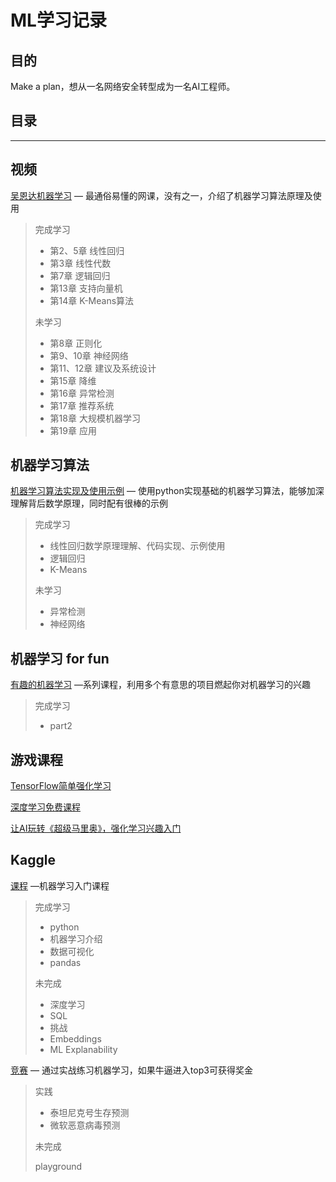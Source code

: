 # ML学习记录


## 目的

Make a plan，想从一名网络安全转型成为一名AI工程师。

## 目录

---

## 视频

[吴恩达机器学习](https://study.163.com/course/courseMain.htm?courseId=1004570029) — 最通俗易懂的网课，没有之一，介绍了机器学习算法原理及使用

> 完成学习
>
> * 第2、5章 线性回归
> * 第3章 线性代数
> * 第7章 逻辑回归
> * 第13章 支持向量机
> * 第14章 K-Means算法
>
> 未学习
>
> * 第8章 正则化
> * 第9、10章 神经网络
> * 第11、12章 建议及系统设计
> * 第15章 降维
> * 第16章 异常检测
> * 第17章 推荐系统
> * 第18章 大规模机器学习
> * 第19章 应用

## 机器学习算法

[机器学习算法实现及使用示例](https://github.com/trekhleb/homemade-machine-learning) — 使用python实现基础的机器学习算法，能够加深理解背后数学原理，同时配有很棒的示例

> 完成学习
>
> * 线性回归数学原理理解、代码实现、示例使用
> * 逻辑回归
> * K-Means
>
> 未学习
>
> * 异常检测
> * 神经网络

## 机器学习 for fun

[有趣的机器学习](https://medium.com/@ageitgey/machine-learning-is-fun-80ea3ec3c471) —系列课程，利用多个有意思的项目燃起你对机器学习的兴趣

> 完成学习
>
> * part2

## 游戏课程

[TensorFlow简单强化学习](https://medium.com/emergent-future/simple-reinforcement-learning-with-tensorflow-part-0-q-learning-with-tables-and-neural-networks-d195264329d0)

[深度学习免费课程](https://simoninithomas.github.io/Deep_reinforcement_learning_Course/)

[让AI玩转《超级马里奥》，强化学习兴趣入门](https://zhuanlan.zhihu.com/p/53907806)

## Kaggle

[课程](https://www.kaggle.com/learn/overview) —机器学习入门课程

> 完成学习
>
> * python
> * 机器学习介绍
> * 数据可视化
> * pandas
>
> 未完成
>
> * 深度学习
> * SQL
> * 挑战
> * Embeddings
> * ML Explanability

[竞赛](https://www.kaggle.com/competitions) — 通过实战练习机器学习，如果牛逼进入top3可获得奖金

> 实践
>
> * 泰坦尼克号生存预测
> * 微软恶意病毒预测
>
> 未完成
>
> playground

